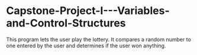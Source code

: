 # Capstone-Project-I---Variables-and-Control-Structures

This program lets the user play the lottery. It compares a random number to one entered by the user and determines if the user won anything.
